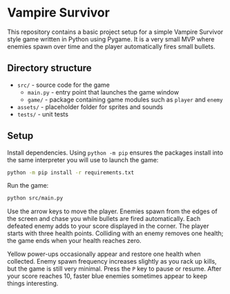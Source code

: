 # Vampire Survivor

This repository contains a basic project setup for a simple Vampire Survivor style game written in Python using Pygame.  It is a very small MVP where enemies spawn over time and the player automatically fires small bullets.

## Directory structure

- `src/` - source code for the game
  - `main.py` - entry point that launches the game window
  - `game/` - package containing game modules such as `player` and `enemy`
- `assets/` - placeholder folder for sprites and sounds
- `tests/` - unit tests

## Setup

Install dependencies. Using `python -m pip` ensures the packages install into the
same interpreter you will use to launch the game:

```bash
python -m pip install -r requirements.txt
```

Run the game:

```bash
python src/main.py
```

Use the arrow keys to move the player.  Enemies spawn from the edges of the
screen and chase you while bullets are fired automatically.  Each defeated enemy
adds to your score displayed in the corner.  The player starts with three health
points. Colliding with an enemy removes one health; the game ends when your
health reaches zero.

Yellow power-ups occasionally appear and restore one health when collected.
Enemy spawn frequency increases slightly as you rack up kills, but the game is
still very minimal.
Press the `P` key to pause or resume. After your score reaches 10, faster blue
enemies sometimes appear to keep things interesting.

